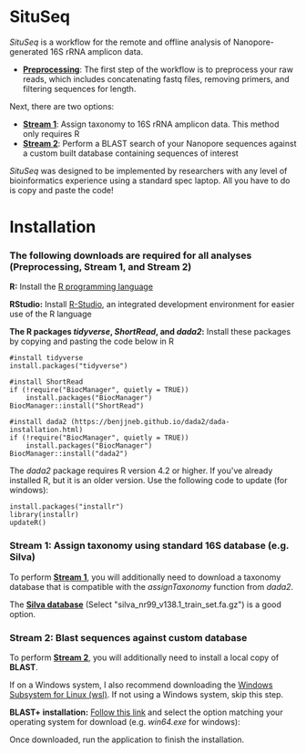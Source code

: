 # SituSeq
*SituSeq* is a workflow for the remote and offline analysis of Nanopore-generated 16S rRNA amplicon data. 

- [**Preprocessing**](https://github.com/jkzorz/SituSeq/blob/main/Preprocessing.R): The first step of the workflow is to preprocess your raw reads, which includes concatenating fastq files, removing primers, and filtering sequences for length. 

Next, there are two options: 
- [**Stream 1**](https://github.com/jkzorz/Seaquencing/blob/main/Stream1_dada2_assignTaxonomy.R): Assign taxonomy to 16S rRNA amplicon data. This method only requires R 
- [**Stream 2**](https://github.com/jkzorz/Seaquencing/blob/main/Stream2_blast_database.sh): Perform a BLAST search of your Nanopore sequences against a custom built database containing sequences of interest

*SituSeq* was designed to be implemented by researchers with any level of bioinformatics experience using a standard spec laptop. All you have to do is copy and paste the code!  

# Installation 

### The following downloads are required for all analyses (Preprocessing, Stream 1, and Stream 2)

**R:** Install the [R programming language](https://cran.rstudio.com/) 

**RStudio:** Install [R-Studio](https://www.rstudio.com/products/rstudio/download/#download), an integrated development environment for easier use of the R language 

**The R packages *tidyverse*, *ShortRead*, and *dada2*:** Install these packages by copying and pasting the code below in R

```
#install tidyverse
install.packages("tidyverse")

#install ShortRead
if (!require("BiocManager", quietly = TRUE))
    install.packages("BiocManager")
BiocManager::install("ShortRead")

#install dada2 (https://benjjneb.github.io/dada2/dada-installation.html) 
if (!require("BiocManager", quietly = TRUE))
    install.packages("BiocManager")
BiocManager::install("dada2")

```

The *dada2* package requires R version 4.2 or higher. If you've already installed R, but it is an older version. Use the following code to update (for windows): 

```
install.packages("installr")
library(installr)
updateR()
```


### Stream 1: Assign taxonomy using standard 16S database (e.g. Silva)

To perform [**Stream 1**](https://github.com/jkzorz/Seaquencing/blob/main/Stream1_dada2_assignTaxonomy.R), you will additionally need to download a taxonomy database that is compatible with the *assignTaxonomy* function from *dada2*.

The [**Silva database**](https://zenodo.org/record/4587955#.YfxAfOrMI2w ) (Select "silva_nr99_v138.1_train_set.fa.gz") is a good option.


### Stream 2: Blast sequences against custom database

To perform [**Stream 2**](https://github.com/jkzorz/Seaquencing/blob/main/Stream2_blast_database.sh), you will additionally need to install a local copy of **BLAST**. 

If on a Windows system, I also recommend downloading the [Windows Subsystem for Linux (wsl)](https://docs.microsoft.com/en-us/windows/wsl/install).
If not using a Windows system, skip this step.  

**BLAST+ installation:** [Follow this link](https://ftp.ncbi.nlm.nih.gov/blast/executables/LATEST/) and select the option matching your operating system for download (e.g. *win64.exe* for windows):


Once downloaded, run the application to finish the installation.

